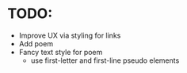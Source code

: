 # TODO:

* Improve UX via styling for links
* Add poem
* Fancy text style for poem
  * use first-letter and first-line pseudo elements